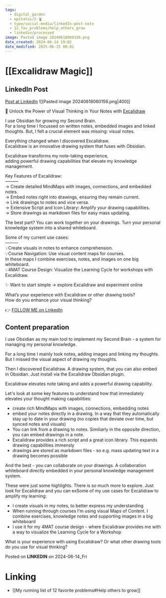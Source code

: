 ```yaml
---
tags:
  - digital_garden
  - epstatus/2-🪴
  - type/social-media/linkedIn-post-note
  - 12_fav_problems/help_others_grow
  - linkedin/processed
image: Pasted image 20240618060156.png
date_created: 2024-06-14 19:02
date_modified: 2025-06-25 00:01
---
```

# [[Excalidraw Magic]]

## LinkedIn Post

[Post at LinkedIn](https://www.linkedin.com/posts/sebastiankamilli_unlock-the-power-of-visual-thinking-in-activity-7208370330363383808-gyVe?utm_source=share&utm_medium=member_desktop)
![[Pasted image 20240618060156.png|400]]

🚀 Unlock the Power of Visual Thinking in Your Notes with [Excalidraw](https://www.linkedin.com/company/excalidraw/)  
  
I use Obsidian for growing my Second Brain.  
For a long time I focussed on written notes, embedded images and linked thoughts. But, I felt a crucial element was missing: visual notes.  
  
Everything changed when I discovered Excalidraw.  
Excalidraw is an innovative drawing system that fuses with Obsidian.  
  
Excalidraw transforms my note-taking experience,  
adding powerful drawing capabilities that elevate my knowledge management.  
  
Key Features of Excalidraw:  
———  
→ Create detailed MindMaps with images, connections, and embedded notes.  
→ Embed notes right into drawings, ensuring they remain current.  
→ Link drawings to notes and vice versa.  
→ Extensive Script and Icon Library: Amplify your drawing capabilities.  
→ Store drawings as markdown files for easy mass updating.  
  
The best part? You can work together on your drawings. Turn your personal knowledge system into a shared whiteboard.  
  
Some of my current use cases:  
———  
💡Create visuals in notes to enhance comprehension.  
💡Course Navigation: Use visual content maps for courses.  
In these maps I combine exercises, notes, and images on one big whiteboard.  
💡4MAT Course Design: Visualize the Learning Cycle for workshops with Excalidraw.  
  
✨ Want to start simple → explore Excalidraw and experiment online  
  
What’s your experience with Excalidraw or other drawing tools?  
How do you enhance your visual thinking?

👉 [FOLLOW ME on LinkedIn](https://www.linkedin.com/comm/mynetwork/discovery-see-all?usecase=PEOPLE_FOLLOWS&followMember=sebastiankamilli)

## Content preparation

I use Obsidian as my main tool to implement my Second Brain - a system for managing my personal knowledge. 

For a long time I mainly took notes, adding images and linking my thoughts. 
But I missed the visual aspect of drawing my thoughts.

Then I discovered Excalidraw. A drawing system, that you can also embed in Obsidian. Just install via the Excalidraw Obsidian plugin. 

Excalidraw elevates note taking and adds a powerful drawing capability. 

Let's look at some key features to understand how that immediately elevates your thought making capabilities:
+ create rich MindMaps with images, connections, embedding notes
+ embed your notes directly in a drawing. In a way that they automatically stay up to date in your drawing (no copies that deviate over time, but synced notes and visuals)
+ You can link from a drawing to notes. Similiarly in the opposite direction, you can embed drawings in a note.
+ Excalidraw provides a rich script and a great icon library. This expands drawing capabilities immensly
+ drawings are stored as markdown files - so e.g. mass updating text in a drawing becomes possible

And the best - you can collaborate on your drawings. A collaboration whiteboard directly embedded in your personal knowledge management system.

These were just some highlights. There is so much more to explore. Just look for Excalidraw and you can exSome of my use cases for Excalidraw to amplify my learning:
+ I create visuals in my notes, to better express my understanding
+ When running through courses I'm using visual Maps of Content. I combine exercises, knowledge notes and supporting images in a big whiteboard
+ I use it for my 4MAT course design - where Excalidraw provides me with a way to visualize the Learning Cycle for a Workshop

What is your experience with using Excalidraw? Or what other drawing tools do you use for visual thinking?

Posted on **LINKEDIN** on 2024-06-14_Fri

# Linking

+ [[My running list of 12 favorite problems#Help others to grow]]